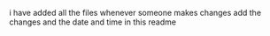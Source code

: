 i have added all the files whenever someone makes changes add the changes and the date and time in this readme

